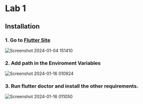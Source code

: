# Lab 1

## Installation

### 1. Go to [Flutter Site](https://flutter.dev)

![Screenshot 2024-01-04 151410](https://github.com/addff/2310-ICT602/assets/128471264/d9d18d11-5f8a-4fde-83d6-0082e1b088ce)

### 2. Add path in the Enviroment Variables

![Screenshot 2024-01-16 010924](https://github.com/addff/2310-ICT602/assets/128471264/5c7cc8dc-0402-4252-a1c6-b086670f4cc4)

### 3. Run flutter doctor and install the other requirements.

![Screenshot 2024-01-16 011050](https://github.com/addff/2310-ICT602/assets/128471264/811b0cf2-2c74-40c9-ae88-4d5e7954163e)



